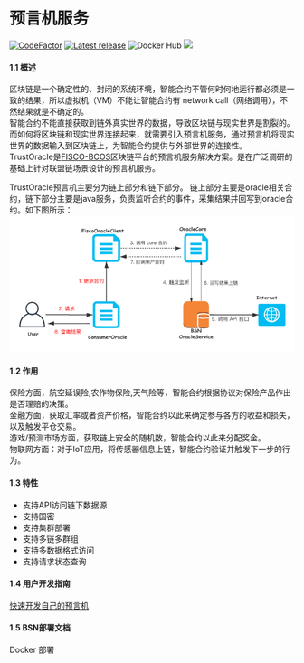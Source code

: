 # 预言机服务

[![CodeFactor](https://www.codefactor.io/repository/github/yuanmomo/webase-oracle/badge/v0.3)](https://www.codefactor.io/repository/github/yuanmomo/webase-oracle/overview/v0.3)
[![Latest release](https://img.shields.io/github/release/yuanmomo/WeBASE-Oracle.svg)](https://github.com/yuanmomo/WeBASE-Oracle/releases/latest)
![Docker Hub](https://github.com/yuanmomo/WeBASE-Oracle/workflows/Docker%20Hub/badge.svg)
![](https://img.shields.io/github/license/yuanmomo/WeBASE-Oracle)

 
#### 1.1 概述
   
   区块链是一个确定性的、封闭的系统环境，智能合约不管何时何地运行都必须是一致的结果，所以虚拟机（VM）不能让智能合约有 network call（网络调用），不然结果就是不确定的。  
   智能合约不能直接获取到链外真实世界的数据，导致区块链与现实世界是割裂的。
   而如何将区块链和现实世界连接起来，就需要引入预言机服务，通过预言机将现实世界的数据输入到区块链上，为智能合约提供与外部世界的连接性。  
   TrustOracle是[FISCO-BCOS](https://github.com/FISCO-BCOS/FISCO-BCOS)区块链平台的预言机服务解决方案。是在广泛调研的基础上针对联盟链场景设计的预言机服务。  
       
   TrustOracle预言机主要分为链上部分和链下部分。
   链上部分主要是oracle相关合约，链下部分主要是java服务，负责监听合约的事件，采集结果并回写到oracle合约。如下图所示：     
             ![oracle流程图](img/oracle-bsn.png)   
#### 1.2 作用
  保险方面，航空延误险,农作物保险,天气险等，智能合约根据协议对保险产品作出是否理赔的决策。  
  金融方面，获取汇率或者资产价格，智能合约以此来确定参与各方的收益和损失，以及触发平仓交易。  
  游戏/预测市场方面，获取链上安全的随机数，智能合约以此来分配奖金。  
  物联网方面：对于IoT应用，将传感器信息上链，智能合约验证并触发下一步的行为。  

#### 1.3 特性
 
 - 支持API访问链下数据源
 - 支持国密
 - 支持集群部署
 - 支持多链多群组
 - 支持多数据格式访问
 - 支持请求状态查询  
  
#### 1.4  用户开发指南  
   [快速开发自己的预言机](doc/develop.md)


#### 1.5 BSN部署文档
  Docker 部署